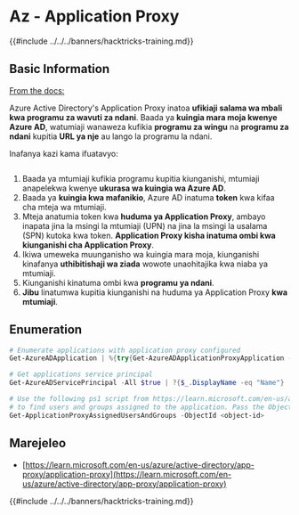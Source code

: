 # Az - Application Proxy

{{#include ../../../banners/hacktricks-training.md}}

## Basic Information

[From the docs:](https://learn.microsoft.com/en-us/entra/identity/app-proxy/application-proxy)

Azure Active Directory's Application Proxy inatoa **ufikiaji salama wa mbali kwa programu za wavuti za ndani**. Baada ya **kuingia mara moja kwenye Azure AD**, watumiaji wanaweza kufikia **programu za wingu** na **programu za ndani** kupitia **URL ya nje** au lango la programu la ndani.

Inafanya kazi kama ifuatavyo:

<figure><img src="../../../images/image (186).png" alt=""><figcaption></figcaption></figure>

1. Baada ya mtumiaji kufikia programu kupitia kiunganishi, mtumiaji anapelekwa kwenye **ukurasa wa kuingia wa Azure AD**.
2. Baada ya **kuingia kwa mafanikio**, Azure AD inatuma **token** kwa kifaa cha mteja wa mtumiaji.
3. Mteja anatumia token kwa **huduma ya Application Proxy**, ambayo inapata jina la msingi la mtumiaji (UPN) na jina la msingi la usalama (SPN) kutoka kwa token. **Application Proxy kisha inatuma ombi kwa kiunganishi cha Application Proxy**.
4. Ikiwa umeweka muunganisho wa kuingia mara moja, kiunganishi kinafanya **uthibitishaji wa ziada** wowote unaohitajika kwa niaba ya mtumiaji.
5. Kiunganishi kinatuma ombi kwa **programu ya ndani**.
6. **Jibu** linatumwa kupitia kiunganishi na huduma ya Application Proxy **kwa mtumiaji**.

## Enumeration
```powershell
# Enumerate applications with application proxy configured
Get-AzureADApplication | %{try{Get-AzureADApplicationProxyApplication -ObjectId $_.ObjectID;$_.DisplayName;$_.ObjectID}catch{}}

# Get applications service principal
Get-AzureADServicePrincipal -All $true | ?{$_.DisplayName -eq "Name"}

# Use the following ps1 script from https://learn.microsoft.com/en-us/azure/active-directory/app-proxy/scripts/powershell-display-users-group-of-app
# to find users and groups assigned to the application. Pass the ObjectID of the Service Principal to it
Get-ApplicationProxyAssignedUsersAndGroups -ObjectId <object-id>
```
## Marejeleo

- [https://learn.microsoft.com/en-us/azure/active-directory/app-proxy/application-proxy](https://learn.microsoft.com/en-us/azure/active-directory/app-proxy/application-proxy)

{{#include ../../../banners/hacktricks-training.md}}
